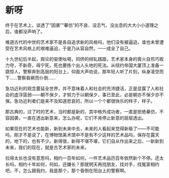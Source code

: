    

# 新呀

终于在艺术上，谈透了“因袭”“摹仿”的不良、没志气、没出息的大大小小道理之后，谁都没声响了。

难道古代的中世的艺术家不是各自追求新的风格吗，他们没有被逼迫，谁也未曾遭受在艺术风格上的艰难逼迫，于是乃从容自然，一一成全了自己。

十九世纪后半起，舆论的驱使吆喝，同侪的倾轧践踏，艺术家本身的膏火自煎巧取力夺，不新奇，毋宁死，死也要拣个出人头地的死法。从纽约帝国大厦顶上准备一跳惊人，警察奔到高层的阳台上，仰面大声劝说，那年轻人听了片刻，纵身凌空而下……警察昏厥而仆倒……

急功近利的观念蔓延全世界，并不意味着人和社会的充沛捷活，正是显露了人和社会的虚浮孱弱——朝不保夕，才努力于以朝保夕，事已至此，必是朝亦不保夕亦不保。急功近利者们是来不及知道悲哀的，所以一个个都很快乐的样子，样子。

那古典的，过了时的艺术，当时都是新的，其中格外成功者，一直是拒绝摹仿，不容因袭，一直在透出新意来，怎么办呢，它们不肯停止新意的层层透出。

如果现在的艺术也能新，新到未来中去，未来的人看起来觉得新极了——不可能吗，刚才不是说了，在博物馆美术馆中不是有不少这样的艺术品吗，保存在露天的，地下的，也有不少。新得很，新得不堪不堪，它们自从作出来之后，一新新到未来，我们的现在，就是古艺术家的未来。

拉得太长也没有意思吗，相约一百年如何，一件艺术品历百年依然新个不停。还太长吗，相约十年如何，何如，还嫌长？那就明天再找朋友，找对手，找冤家相约吧，不，怎么跟我约，我是那个，那个昏倒在阳台上的警察啊。